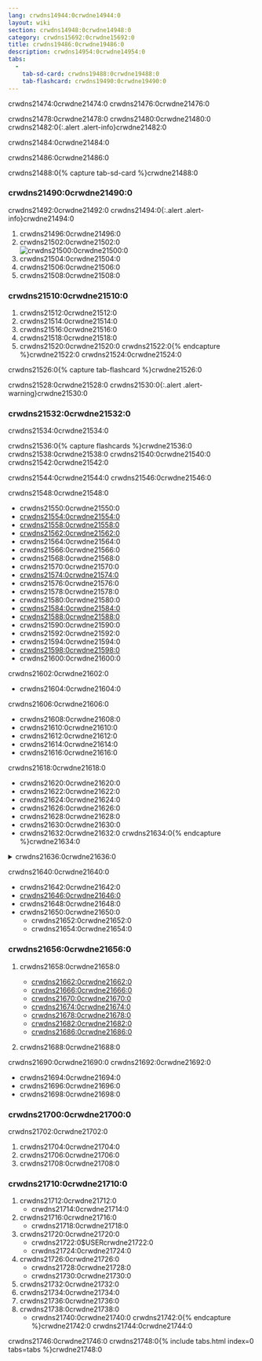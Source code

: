 ```yaml
---
lang: crwdns14944:0crwdne14944:0
layout: wiki
section: crwdns14948:0crwdne14948:0
category: crwdns15692:0crwdne15692:0
title: crwdns19486:0crwdne19486:0
description: crwdns14954:0crwdne14954:0
tabs:
  - 
    tab-sd-card: crwdns19488:0crwdne19488:0
    tab-flashcard: crwdns19490:0crwdne19490:0
---
```


crwdns21474:0crwdne21474:0 crwdns21476:0crwdne21476:0

crwdns21478:0crwdne21478:0 crwdns21480:0crwdne21480:0
crwdns21482:0{:.alert .alert-info}crwdne21482:0

crwdns21484:0crwdne21484:0

crwdns21486:0crwdne21486:0

crwdns21488:0{% capture tab-sd-card %}crwdne21488:0

### crwdns21490:0crwdne21490:0

crwdns21492:0crwdne21492:0
crwdns21494:0{:.alert .alert-info}crwdne21494:0

1. crwdns21496:0crwdne21496:0
1. crwdns21502:0crwdne21502:0<br> ![crwdns21500:0crwdne21500:0](crwdns21498:0crwdne21498:0)
1. crwdns21504:0crwdne21504:0
1. crwdns21506:0crwdne21506:0
1. crwdns21508:0crwdne21508:0

### crwdns21510:0crwdne21510:0
1. crwdns21512:0crwdne21512:0
1. crwdns21514:0crwdne21514:0
1. crwdns21516:0crwdne21516:0
1. crwdns21518:0crwdne21518:0
1. crwdns21520:0crwdne21520:0
crwdns21522:0{% endcapture %}crwdne21522:0
crwdns21524:0crwdne21524:0

crwdns21526:0{% capture tab-flashcard %}crwdne21526:0

crwdns21528:0crwdne21528:0
crwdns21530:0{:.alert .alert-warning}crwdne21530:0

### crwdns21532:0crwdne21532:0

crwdns21534:0crwdne21534:0

crwdns21536:0{% capture flashcards %}crwdne21536:0
crwdns21538:0crwdne21538:0 crwdns21540:0crwdne21540:0 crwdns21542:0crwdne21542:0

crwdns21544:0crwdne21544:0 crwdns21546:0crwdne21546:0

crwdns21548:0crwdne21548:0
- crwdns21550:0crwdne21550:0
- [crwdns21554:0crwdne21554:0](crwdns21552:0crwdne21552:0)
- [crwdns21558:0crwdne21558:0](crwdns21556:0crwdne21556:0)
- [crwdns21562:0crwdne21562:0](crwdns21560:0crwdne21560:0)
- crwdns21564:0crwdne21564:0
- crwdns21566:0crwdne21566:0
- crwdns21568:0crwdne21568:0
- crwdns21570:0crwdne21570:0
- [crwdns21574:0crwdne21574:0](crwdns21572:0crwdne21572:0)
- crwdns21576:0crwdne21576:0
- crwdns21578:0crwdne21578:0
- crwdns21580:0crwdne21580:0
- [crwdns21584:0crwdne21584:0](crwdns21582:0crwdne21582:0)
- [crwdns21588:0crwdne21588:0](crwdns21586:0crwdne21586:0)
- crwdns21590:0crwdne21590:0
- crwdns21592:0crwdne21592:0
- crwdns21594:0crwdne21594:0
- [crwdns21598:0crwdne21598:0](crwdns21596:0crwdne21596:0)
- crwdns21600:0crwdne21600:0

crwdns21602:0crwdne21602:0
- crwdns21604:0crwdne21604:0

crwdns21606:0crwdne21606:0
- crwdns21608:0crwdne21608:0
- crwdns21610:0crwdne21610:0
- crwdns21612:0crwdne21612:0
- crwdns21614:0crwdne21614:0
- crwdns21616:0crwdne21616:0

crwdns21618:0crwdne21618:0
- crwdns21620:0crwdne21620:0
- crwdns21622:0crwdne21622:0
- crwdns21624:0crwdne21624:0
- crwdns21626:0crwdne21626:0
- crwdns21628:0crwdne21628:0
- crwdns21630:0crwdne21630:0
- crwdns21632:0crwdne21632:0
crwdns21634:0{% endcapture %}crwdne21634:0

<details>
    <summary>crwdns21636:0crwdne21636:0</summary>
    <div class="details-content">
        crwdns21638:0{{ flashcards | markdownify }}crwdne21638:0
    </div>
</details>

crwdns21640:0crwdne21640:0
- crwdns21642:0crwdne21642:0
- [crwdns21646:0crwdne21646:0](crwdns21644:0crwdne21644:0)
- crwdns21648:0crwdne21648:0
- crwdns21650:0crwdne21650:0
   - crwdns21652:0crwdne21652:0
   - crwdns21654:0crwdne21654:0

### crwdns21656:0crwdne21656:0
1. crwdns21658:0crwdne21658:0
   - [crwdns21662:0crwdne21662:0](crwdns21660:0%20Gcrwdnd21660:0%20Fcrwdnd21660:0%20pcrwdnd21660:0%20crwdnd21660:0%28crwdnd21660:0%20crwdnd21660:0%2Ccrwdnd21660:0%20crwdnd21660:0%20Scrwdnd21660:0%29crwdne21660:0)
   - [crwdns21666:0crwdne21666:0](crwdns21664:0%20Gcrwdnd21664:0%20Fcrwdnd21664:0%20pcrwdnd21664:0%20crwdnd21664:0%28crwdnd21664:0%20crwdnd21664:0%29crwdne21664:0)
   - [crwdns21670:0crwdne21670:0](crwdns21668:0%20Gcrwdnd21668:0%20Fcrwdnd21668:0%20pcrwdnd21668:0%20crwdnd21668:0%28crwdnd21668:0%2Ccrwdnd21668:0%20crwdnd21668:0%20Gcrwdnd21668:0%2Ccrwdnd21668:0%20crwdnd21668:0%2Ccrwdnd21668:0%20Scrwdnd21668:0%20crwdnd21668:0%29crwdne21668:0)
   - [crwdns21674:0crwdne21674:0](crwdns21672:0crwdne21672:0)
   - [crwdns21678:0crwdne21678:0](crwdns21676:0%20Gcrwdnd21676:0%20Fcrwdnd21676:0%20pcrwdnd21676:0%20crwdnd21676:0%28crwdnd21676:0%2Ccrwdnd21676:0%20crwdnd21676:0%20Gcrwdnd21676:0%20crwdnd21676:0%29crwdne21676:0)
   - [crwdns21682:0crwdne21682:0](crwdns21680:0%20Gcrwdnd21680:0%20Fcrwdnd21680:0%20pcrwdnd21680:0%20crwdnd21680:0%28crwdnd21680:0%2Ccrwdnd21680:0%20Gcrwdnd21680:0%20Bcrwdnd21680:0%20Ccrwdnd21680:0%2Ccrwdnd21680:0%20crwdnd21680:0%29crwdne21680:0)
   - [crwdns21686:0crwdne21686:0](crwdns21684:0%20Gcrwdnd21684:0%20Fcrwdnd21684:0%20pcrwdnd21684:0%20crwdnd21684:0%28Scrwdnd21684:0%20crwdnd21684:0%29crwdne21684:0)

1. crwdns21688:0crwdne21688:0

crwdns21690:0crwdne21690:0 crwdns21692:0crwdne21692:0
- crwdns21694:0crwdne21694:0
- crwdns21696:0crwdne21696:0
- crwdns21698:0crwdne21698:0

### crwdns21700:0crwdne21700:0
crwdns21702:0crwdne21702:0
1. crwdns21704:0crwdne21704:0
1. crwdns21706:0crwdne21706:0
1. crwdns21708:0crwdne21708:0

### crwdns21710:0crwdne21710:0
1. crwdns21712:0crwdne21712:0
   - crwdns21714:0crwdne21714:0
1. crwdns21716:0crwdne21716:0
   - crwdns21718:0crwdne21718:0
1. crwdns21720:0crwdne21720:0
   - crwdns21722:0$USERcrwdne21722:0
   - crwdns21724:0crwdne21724:0
1. crwdns21726:0crwdne21726:0
   - crwdns21728:0crwdne21728:0
   - crwdns21730:0crwdne21730:0
1. crwdns21732:0crwdne21732:0
1. crwdns21734:0crwdne21734:0
1. crwdns21736:0crwdne21736:0
1. crwdns21738:0crwdne21738:0
   - crwdns21740:0crwdne21740:0
crwdns21742:0{% endcapture %}crwdne21742:0
crwdns21744:0crwdne21744:0

crwdns21746:0crwdne21746:0
crwdns21748:0{% include tabs.html index=0 tabs=tabs %}crwdne21748:0
